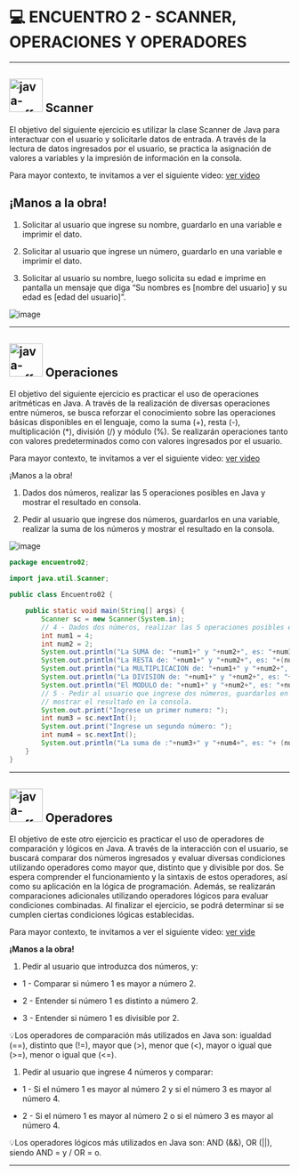 # :computer: ENCUENTRO 2 - SCANNER, OPERACIONES Y OPERADORES

---

## <img width="60" height="60" src="https://img.icons8.com/plasticine/60/java-coffee-cup-logo.png" alt="java-coffee-cup-logo"/>  Scanner

El objetivo del siguiente ejercicio es utilizar la clase Scanner de Java para interactuar con el usuario y solicitarle datos de entrada. A través de la lectura de datos ingresados por el usuario, se practica la asignación de valores a variables y la impresión de información en la consola.

Para mayor contexto, te invitamos a ver el siguiente video: [ver video](https://youtu.be/KFRtT8ibhLo)

## ¡Manos a la obra!

1. Solicitar al usuario que ingrese su nombre, guardarlo en una variable e imprimir el dato. 

2. Solicitar al usuario que ingrese un número, guardarlo en una variable e imprimir el dato. 

3. Solicitar al usuario su nombre, luego solicita su edad e imprime en pantalla un mensaje que diga “Su nombres es [nombre del usuario] y su edad es [edad del usuario]”.



![image](https://github.com/eugenia1984/QA/assets/72580574/bb651913-fafe-4c99-a4fe-fe8f8568ce2e)

---

## <img width="60" height="60" src="https://img.icons8.com/plasticine/60/java-coffee-cup-logo.png" alt="java-coffee-cup-logo"/>   Operaciones

El objetivo del siguiente ejercicio es practicar el uso de operaciones aritméticas en Java. A través de la realización de diversas operaciones entre números, se busca reforzar el conocimiento sobre las operaciones básicas disponibles en el lenguaje, como la suma (+), resta (-), multiplicación (*), división (/) y módulo (%). Se realizarán operaciones tanto con valores predeterminados como con valores ingresados por el usuario. 

Para mayor contexto, te invitamos a ver el siguiente video: [ver video](https://youtu.be/l1ieLWz4rnQ)

¡Manos a la obra!

1. Dados dos números, realizar las 5 operaciones posibles en Java y mostrar el resultado en consola. 

2. Pedir al usuario que ingrese dos números, guardarlos en una variable, realizar la suma de los números y mostrar el resultado en la consola.


![image](https://github.com/eugenia1984/QA/assets/72580574/6c229032-4161-4f28-a82c-5735ef835850)

```Java
package encuentro02;

import java.util.Scanner;

public class Encuentro02 {

    public static void main(String[] args) {
        Scanner sc = new Scanner(System.in);
        // 4 - Dados dos números, realizar las 5 operaciones posibles en Java y mostrar el resultado en consola.
        int num1 = 4;
        int num2 = 2;
        System.out.println("La SUMA de: "+num1+" y "+num2+", es: "+num1+num2);
        System.out.println("La RESTA de: "+num1+" y "+num2+", es: "+(num1-num2));
        System.out.println("La MULTIPLICACION de: "+num1+" y "+num2+", es: "+num1*num2);
        System.out.println("La DIVISION de: "+num1+" y "+num2+", es: "+num1/num2);
        System.out.println("El MODULO de: "+num1+" y "+num2+", es: "+num1%num2);
        // 5 - Pedir al usuario que ingrese dos números, guardarlos en una variable, realizar la suma de los números y 
        // mostrar el resultado en la consola.
        System.out.print("Ingrese un primer numero: ");
        int num3 = sc.nextInt();
        System.out.print("Ingrese un segundo número: ");
        int num4 = sc.nextInt();
        System.out.println("La suma de :"+num3+" y "+num4+", es: "+ (num3+num4));
    }
}
```

---

## <img width="60" height="60" src="https://img.icons8.com/plasticine/60/java-coffee-cup-logo.png" alt="java-coffee-cup-logo"/>  Operadores

El objetivo de este otro ejercicio es practicar el uso de operadores de comparación y lógicos en Java. A través de la interacción con el usuario, se buscará comparar dos números ingresados y evaluar diversas condiciones utilizando operadores como mayor que, distinto que y divisible por dos. Se espera comprender el funcionamiento y la sintaxis de estos operadores, así como su aplicación en la lógica de programación. Además, se realizarán comparaciones adicionales utilizando operadores lógicos para evaluar condiciones combinadas. Al finalizar el ejercicio, se podrá determinar si se cumplen ciertas condiciones lógicas establecidas.

Para mayor contexto, te invitamos a ver el siguiente video: [ver vide](https://youtu.be/TvEDlFam_IY)

**¡Manos a la obra!**

1. Pedir al usuario que introduzca dos números, y: 

- 1 - Comparar si número 1 es mayor a número 2.

- 2 - Entender si número 1 es distinto a número 2.

- 3 - Entender si número 1 es divisible por 2.

💡Los operadores de comparación más utilizados en Java son: igualdad (==), distinto que (!=), mayor que (>), menor que (<), mayor o igual que (>=), menor o igual que (<=).


1. Pedir al usuario que ingrese 4 números y comparar:

- 1 - Si el número 1 es mayor al número 2 y si el número 3 es mayor al número 4.

- 2 - Si el número 1 es mayor al número 2 o si el número 3 es mayor al número 4.

💡Los operadores lógicos más utilizados en Java son: AND (&&), OR (||), siendo AND = y  / OR = o.

---

